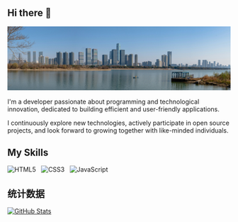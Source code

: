 ## Hi there 👋

![Banner](images/image-01.jpg)


I'm a developer passionate about programming and technological innovation, dedicated to building efficient and user-friendly applications.

I continuously explore new technologies, actively participate in open source projects, and look forward to growing together with like-minded individuals.

## My Skills

<img src="https://cdn.jsdelivr.net/gh/devicons/devicon/icons/html5/html5-original.svg" alt="HTML5" width="40" height="40" />&nbsp;&nbsp;
<img src="https://cdn.jsdelivr.net/gh/devicons/devicon/icons/css3/css3-original.svg" alt="CSS3" width="40" height="40" />&nbsp;&nbsp;
<img src="https://cdn.jsdelivr.net/gh/devicons/devicon/icons/javascript/javascript-original.svg" alt="JavaScript" width="40" height="40" />

## 统计数据

[![GitHub Stats](https://github-readme-stats.vercel.app/api?username=Zxy-0830&show_icons=true)](https://github.com/anuraghazra/github-readme-stats)

